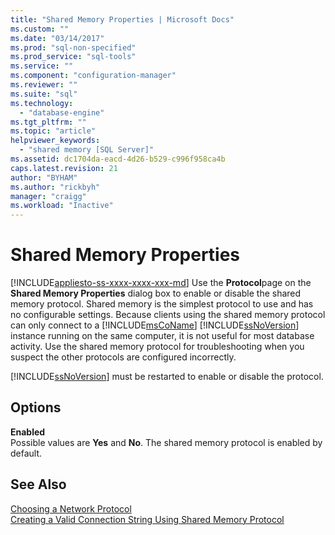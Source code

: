 ```yaml
---
title: "Shared Memory Properties | Microsoft Docs"
ms.custom: ""
ms.date: "03/14/2017"
ms.prod: "sql-non-specified"
ms.prod_service: "sql-tools"
ms.service: ""
ms.component: "configuration-manager"
ms.reviewer: ""
ms.suite: "sql"
ms.technology: 
  - "database-engine"
ms.tgt_pltfrm: ""
ms.topic: "article"
helpviewer_keywords: 
  - "shared memory [SQL Server]"
ms.assetid: dc1704da-eacd-4d26-b529-c996f958ca4b
caps.latest.revision: 21
author: "BYHAM"
ms.author: "rickbyh"
manager: "craigg"
ms.workload: "Inactive"
---
```

# Shared Memory Properties
[!INCLUDE[appliesto-ss-xxxx-xxxx-xxx-md](../../includes/appliesto-ss-xxxx-xxxx-xxx-md.md)]
  Use the **Protocol**page on the **Shared Memory Properties** dialog box to enable or disable the shared memory protocol. Shared memory is the simplest protocol to use and has no configurable settings. Because clients using the shared memory protocol can only connect to a [!INCLUDE[msCoName](../../includes/msconame-md.md)] [!INCLUDE[ssNoVersion](../../includes/ssnoversion-md.md)] instance running on the same computer, it is not useful for most database activity. Use the shared memory protocol for troubleshooting when you suspect the other protocols are configured incorrectly.  
  
 [!INCLUDE[ssNoVersion](../../includes/ssnoversion-md.md)] must be restarted to enable or disable the protocol.  
  
## Options  
 **Enabled**  
 Possible values are **Yes** and **No**. The shared memory protocol is enabled by default.  
  
## See Also  
 [Choosing a Network Protocol](http://msdn.microsoft.com/library/6565fb7d-b076-4447-be90-e10d0dec359a)   
 [Creating a Valid Connection String Using Shared Memory Protocol](../../tools/configuration-manager/creating-a-valid-connection-string-using-shared-memory-protocol.md)  
  
  

